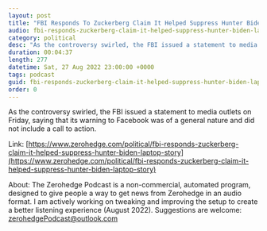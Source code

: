 ```yaml
---
layout: post
title: "FBI Responds To Zuckerberg Claim It Helped Suppress Hunter Biden Laptop Story"
audio: fbi-responds-zuckerberg-claim-it-helped-suppress-hunter-biden-laptop-story-0
category: political
desc: "As the controversy swirled, the FBI issued a statement to media outlets on Friday, saying that its warning to Facebook was of a general nature and did not include a call to action."
duration: 00:04:37
length: 277
datetime: Sat, 27 Aug 2022 23:00:00 +0000
tags: podcast
guid: fbi-responds-zuckerberg-claim-it-helped-suppress-hunter-biden-laptop-story-0
order: 0
---
```

As the controversy swirled, the FBI issued a statement to media outlets on Friday, saying that its warning to Facebook was of a general nature and did not include a call to action.

Link: [https://www.zerohedge.com/political/fbi-responds-zuckerberg-claim-it-helped-suppress-hunter-biden-laptop-story](https://www.zerohedge.com/political/fbi-responds-zuckerberg-claim-it-helped-suppress-hunter-biden-laptop-story)

About: The Zerohedge Podcast is a non-commercial, automated program, designed to give people a way to get news from Zerohedge in an audio format.  I am actively working on tweaking and improving the setup to create a better listening experience (August 2022).  Suggestions are welcome: [zerohedgePodcast@outlook.com](mailto:zerohedgePodcast@outlook.com)